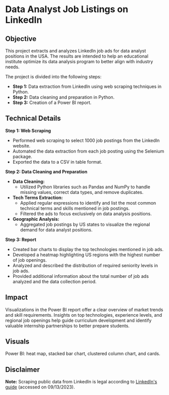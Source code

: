 # Data Analyst Job Listings on LinkedIn

## Objective

This project extracts and analyzes LinkedIn job ads for data analyst positions in the USA.
The results are intended to help an educational institute optimize its data analysis program to better align with industry needs.

The project is divided into the following steps:

- **Step 1:** Data extraction from LinkedIn using web scraping techniques in Python.  
- **Step 2:** Data cleaning and preparation in Python.  
- **Step 3:** Creation of a Power BI report.  

## Technical Details

**Step 1: Web Scraping**

- Performed web scraping to select 1000 job postings from the LinkedIn website.
- Automated the data extraction from each job posting using the Selenium package.
- Exported the data to a CSV in table format.

**Step 2: Data Cleaning and Preparation**

- **Data Cleaning:**
  - Utilized Python libraries such as Pandas and NumPy to handle missing values, correct data types, and remove duplicates.
- **Tech Terms Extraction:**
  - Applied regular expressions to identify and list the most common technical terms and skills mentioned in job postings.
  - Filtered the ads to focus exclusively on data analysis positions.
- **Geographic Analysis:**
  - Aggregated job postings by US states to visualize the regional demand for data analyst positions.

**Step 3: Report**

- Created bar charts to display the top technologies mentioned in job ads.
- Developed a heatmap highlighting US regions with the highest number of job openings.
- Analyzed and described the distribution of required seniority levels in job ads.
- Provided additional information about the total number of job ads analyzed and the data collection period.

## Impact
 
Visualizations in the Power BI report offer a clear overview of market trends and skill requirements. 
Insights on top technologies, experience levels, and regional job openings help guide curriculum 
development and identify valuable internship partnerships to better prepare students.

## Visuals

Power BI: heat map, stacked bar chart, clustered column chart, and cards. 

## Disclaimer
**Note:** Scraping public data from LinkedIn is legal according 
to [LinkedIn's guide](https://www.linkedin.com/pulse/unlocking-power-linkedin-scraping-comprehensive-guide-tikflow-rpa/) (accessed on 09/13/2023).